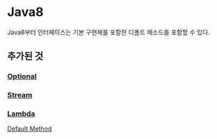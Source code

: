 # Java8

Java8부터 인터페이스는 기본 구현체를 포함한 디폴트 메소드를 포함할 수 있다.

## 추가된 것
### [Optional](Optional)

### [Stream](Java/Stream.md)

### [Lambda](Lambda)

[Default Method](Default_Method)